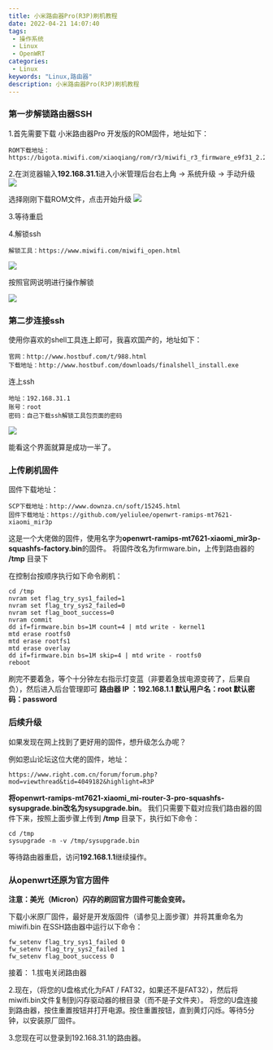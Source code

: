 ```yaml
---
title: 小米路由器Pro(R3P)刷机教程
date: 2022-04-21 14:07:40
tags: 
 - 操作系统
 - Linux
 - OpenWRT
categories: 
 - Linux
keywords: "Linux,路由器"
description: 小米路由器Pro(R3P)刷机教程
---
```


### 第一步解锁路由器SSH
1.首先需要下载 小米路由器Pro 开发版的ROM固件，地址如下：
```
ROM下载地址：https://bigota.miwifi.com/xiaoqiang/rom/r3/miwifi_r3_firmware_e9f31_2.27.120.bin
```
2.在浏览器输入**192.168.31.1**进入小米管理后台右上角 -> 系统升级 -> 手动升级
![](https://hwy-figure-bed.oss-cn-hangzhou.aliyuncs.com/blog/image/20220421141502.png)

选择刚刚下载ROM文件，点击开始升级
![](https://hwy-figure-bed.oss-cn-hangzhou.aliyuncs.com/blog/image/20220421141539.png)

3.等待重启

4.解锁ssh
```
解锁工具：https://www.miwifi.com/miwifi_open.html
```

![](https://hwy-figure-bed.oss-cn-hangzhou.aliyuncs.com/blog/image/1650522046111.png)

按照官网说明进行操作解锁

![](https://hwy-figure-bed.oss-cn-hangzhou.aliyuncs.com/blog/image/20220421141928.png)

### 第二步连接ssh
使用你喜欢的shell工具连上即可，我喜欢国产的，地址如下：
```
官网：http://www.hostbuf.com/t/988.html
下载地址：http://www.hostbuf.com/downloads/finalshell_install.exe
```
连上ssh
```
地址：192.168.31.1
账号：root
密码：自己下载ssh解锁工具包页面的密码
```

![](https://hwy-figure-bed.oss-cn-hangzhou.aliyuncs.com/blog/image/20220421143355.png)

能看这个界面就算是成功一半了。

### 上传刷机固件
固件下载地址：
```
SCP下载地址：http://www.downza.cn/soft/15245.html
固件下载地址：https://github.com/yeliulee/openwrt-ramips-mt7621-xiaomi_mir3p
```
这是一个大佬做的固件，使用名字为**openwrt-ramips-mt7621-xiaomi_mir3p-squashfs-factory.bin**的固件。
将固件改名为firmware.bin，上传到路由器的 **/tmp** 目录下

在控制台按顺序执行如下命令刷机：
```
cd /tmp
nvram set flag_try_sys1_failed=1 
nvram set flag_try_sys2_failed=0 
nvram set flag_boot_success=0 
nvram commit
dd if=firmware.bin bs=1M count=4 | mtd write - kernel1
mtd erase rootfs0
mtd erase rootfs1
mtd erase overlay
dd if=firmware.bin bs=1M skip=4 | mtd write - rootfs0
reboot
```
刷完不要着急，等个十分钟左右指示灯变蓝（非要着急拔电源变砖了，后果自负），然后进入后台管理即可
**路由器 IP ：192.168.1.1
默认用户名：root
默认密码：password**

### 后续升级
如果发现在网上找到了更好用的固件，想升级怎么办呢？

例如恩山论坛这位大佬的固件，地址：
```
https://www.right.com.cn/forum/forum.php?mod=viewthread&tid=4049182&highlight=R3P
```
**将openwrt-ramips-mt7621-xiaomi_mi-router-3-pro-squashfs-sysupgrade.bin改名为sysupgrade.bin**。
我们只需要下载对应我们路由器的固件下来，按照上面步骤上传到  **/tmp** 目录下，执行如下命令：

```
cd /tmp
sysupgrade -n -v /tmp/sysupgrade.bin
```

等待路由器重启，访问**192.168.1.1**继续操作。

### 从openwrt还原为官方固件
**注意：美光（Micron）闪存的刷回官方固件可能会变砖。**

下载小米原厂固件，最好是开发版固件（请参见上面步骤）并将其重命名为miwifi.bin
在SSH路由器中运行以下命令：
```
fw_setenv flag_try_sys1_failed 0
fw_setenv flag_try_sys2_failed 1
fw_setenv flag_boot_success 0
```
接着：
1.拔电关闭路由器

2.现在，（将您的U盘格式化为FAT / FAT32，如果还不是FAT32），然后将miwifi.bin文件复制到闪存驱动器的根目录（而不是子文件夹）。
将您的U盘连接到路由器，按住重置按钮并打开电源。按住重置按钮，直到黄灯闪烁。等待5分钟，以安装原厂固件。

3.您现在可以登录到192.168.31.1的路由器。

